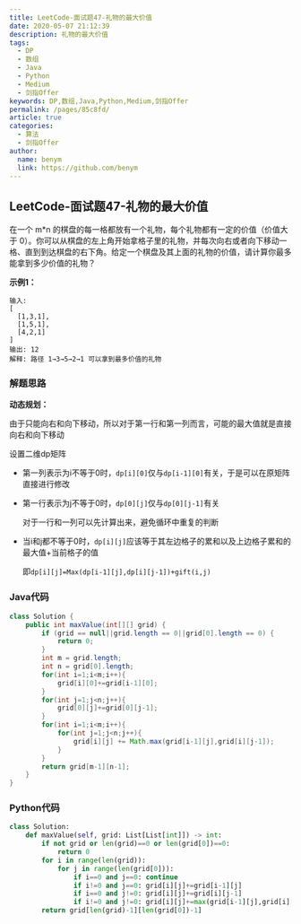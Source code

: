 ```yaml
---
title: LeetCode-面试题47-礼物的最大价值
date: 2020-05-07 21:12:39
description: 礼物的最大价值
tags: 
  - DP
  - 数组
  - Java
  - Python
  - Medium
  - 剑指Offer
keywords: DP,数组,Java,Python,Medium,剑指Offer
permalink: /pages/85c8fd/
article: true
categories: 
  - 算法
  - 剑指Offer
author: 
  name: benym
  link: https://github.com/benym
---
```


## LeetCode-面试题47-礼物的最大价值 

在一个 m*n 的棋盘的每一格都放有一个礼物，每个礼物都有一定的价值（价值大于 0）。你可以从棋盘的左上角开始拿格子里的礼物，并每次向右或者向下移动一格、直到到达棋盘的右下角。给定一个棋盘及其上面的礼物的价值，请计算你最多能拿到多少价值的礼物？

 <!--more-->

**示例1：**

```
输入: 
[
  [1,3,1],
  [1,5,1],
  [4,2,1]
]
输出: 12
解释: 路径 1→3→5→2→1 可以拿到最多价值的礼物
```

### 解题思路

**动态规划：**

由于只能向右和向下移动，所以对于第一行和第一列而言，可能的最大值就是直接向右和向下移动

设置二维dp矩阵

- 第一列表示为i不等于0时，`dp[i][0]`仅与`dp[i-1][0]`有关，于是可以在原矩阵直接进行修改

- 第一行表示为j不等于0时，`dp[0][j]`仅与`dp[0][j-1]`有关

  对于一行和一列可以先计算出来，避免循环中重复的判断

- 当i和j都不等于0时，`dp[i][j]`应该等于其左边格子的累和以及上边格子累和的最大值+当前格子的值

  即`dp[i][j]=Max(dp[i-1][j],dp[i][j-1])+gift(i,j)`

### Java代码

```java
class Solution {
    public int maxValue(int[][] grid) {
        if (grid == null||grid.length == 0||grid[0].length == 0) {
            return 0;
        }
        int m = grid.length;
        int n = grid[0].length;
        for(int i=1;i<m;i++){
            grid[i][0]+=grid[i-1][0];
        }
        for(int j=1;j<n;j++){
            grid[0][j]+=grid[0][j-1];
        }
        for(int i=1;i<m;i++){
            for(int j=1;j<n;j++){
                grid[i][j] += Math.max(grid[i-1][j],grid[i][j-1]);
            }
        }
        return grid[m-1][n-1];
    }
}
```

### Python代码

```python
class Solution:
    def maxValue(self, grid: List[List[int]]) -> int:
        if not grid or len(grid)==0 or len(grid[0])==0:
            return 0
        for i in range(len(grid)):
            for j in range(len(grid[0])):
                if i==0 and j==0: continue
                if i!=0 and j==0: grid[i][j]+=grid[i-1][j]
                if i==0 and j!=0: grid[i][j]+=grid[i][j-1]
                if i!=0 and j!=0: grid[i][j]+=max(grid[i-1][j],grid[i][j-1])
        return grid[len(grid)-1][len(grid[0])-1]
```